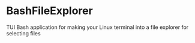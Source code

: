 # BashFileExplorer
TUI Bash application for making your Linux terminal into a file explorer for selecting files
